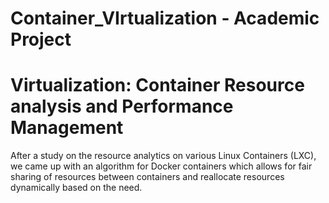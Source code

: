 # Container_VIrtualization - Academic Project
# Virtualization: Container Resource analysis and Performance Management

After a study on the resource analytics on various Linux Containers (LXC), we came up with an algorithm for Docker containers which allows for fair sharing of resources between containers and reallocate resources dynamically based on the need. 
